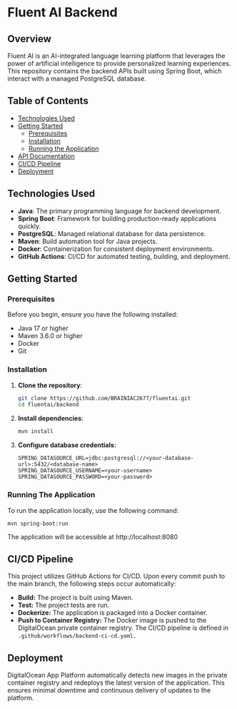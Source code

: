 # Fluent AI Backend

## Overview

Fluent AI is an AI-integrated language learning platform that leverages the power of artificial intelligence to provide personalized learning experiences. This repository contains the backend APIs built using Spring Boot, which interact with a managed PostgreSQL database.

## Table of Contents

- [Technologies Used](#technologies-used)
- [Getting Started](#getting-started)
  - [Prerequisites](#prerequisites)
  - [Installation](#installation)
  - [Running the Application](#running-the-application)
- [API Documentation](#api-documentation)
- [CI/CD Pipeline](#cicd-pipeline)
- [Deployment](#deployment)

## Technologies Used

- **Java**: The primary programming language for backend development.
- **Spring Boot**: Framework for building production-ready applications quickly.
- **PostgreSQL**: Managed relational database for data persistence.
- **Maven**: Build automation tool for Java projects.
- **Docker**: Containerization for consistent deployment environments.
- **GitHub Actions**: CI/CD for automated testing, building, and deployment.

## Getting Started

### Prerequisites

Before you begin, ensure you have the following installed:

- Java 17 or higher
- Maven 3.6.0 or higher
- Docker
- Git

### Installation

1. **Clone the repository**:
   ```bash
   git clone https://github.com/BRAINIAC2677/fluentai.git
   cd fluentai/backend
   ```
2. **Install dependencies**:
    ```bash 
    mvn install
    ```
3. **Configure database credentials:**
    ```
    SPRING_DATASOURCE_URL=jdbc:postgresql://<your-database-url>:5432/<database-name>
    SPRING_DATASOURCE_USERNAME=<your-username>
    SPRING_DATASOURCE_PASSWORD=<your-password>
    ```
### Running The Application
To run the application locally, use the following command:

```
mvn spring-boot:run
```
The application will be accessible at http://localhost:8080


## CI/CD Pipeline
This project utilizes GitHub Actions for CI/CD. Upon every commit push to the main branch, the following steps occur automatically:

- **Build:** The project is built using Maven.
- **Test:** The project tests are run.
- **Dockerize:** The application is packaged into a Docker container.
- **Push to Container Registry:** The Docker image is pushed to the DigitalOcean private container registry.
The CI/CD pipeline is defined in `.github/workflows/backend-ci-cd.yaml.`

## Deployment 
DigitalOcean App Platform automatically detects new images in the private container registry and redeploys the latest version of the application. This ensures minimal downtime and continuous delivery of updates to the platform.



